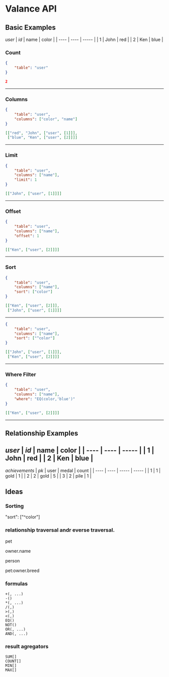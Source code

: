 # Valance API

## Basic Examples

*user*
| *id* | name | color |
| ---- | ---- | ----- |
| 1    | John | red   |
| 2    | Ken  | blue  |

### Count

```json
{
    "table": "user"
}
```
```json
2
```
---

### Columns

```json
{
    "table": "user",
    "columns": ["color", "name"]
}
```
```json
[["red", "John", ["user", [1]]],
 ["blue", "Ken", ["user", [2]]]]
```
---

### Limit

```json
{
    "table": "user",
    "columns": ["name"],
    "limit": 1
}
```
```json
[["John", ["user", [1]]]]
```
---

### Offset

```json
{
    "table": "user",
    "columns": ["name"],
    "offset": 1
}
```
```json
[["Ken", ["user", [2]]]]
```
---

### Sort

```json
{
    "table": "user",
    "columns": ["name"],
    "sort": ["color"]
}
```
```json
[["Ken", ["user", [2]]],
 ["John", ["user", [1]]]]
```
---
```json
{
    "table": "user",
    "columns": ["name"],
    "sort": ["^color"]
}
```
```json
[["John", ["user", [1]]],
 ["Ken", ["user", [2]]]]
```
---

### Where Filter

```json
{
    "table": "user",
    "columns": ["name"],
    "where": "EQ(color,'blue')"
}
```
```json
[["Ken", ["user", [2]]]]
```
---

## Relationship Examples

*user*
| *id* | name | color |
| ---- | ---- | ----- |
| 1    | John | red   |
| 2    | Ken  | blue  |
---
*achievements*
| *pk* | user | medal | count |
| ---- | ---- | ----- | ----- |
|   1  | 1    | gold  | 1     |
|   2  | 2    | gold  | 5     |
|   3  | 2    | pile  | 1     |

## Ideas

### Sorting

"sort": ["^color"]


### relationship traversal andr everse traversal.
pet

owner.name

person

pet:owner.breed

### formulas

```
+(, ...)
-()
*(, ...)
/(,)
>(,)
<(,)
EQ()
NOT()
OR(, ...)
AND(, ...)
```

### result agregators

```
SUM[]
COUNT[]
MIN[]
MAX[]
```
